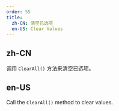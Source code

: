 ```yaml
---
order: 55
title:
  zh-CN: 清空已选项
  en-US: Clear Values
---
```


## zh-CN

调用 `ClearAll()` 方法来清空已选项。

## en-US

Call the `ClearAll()` method to clear values.

